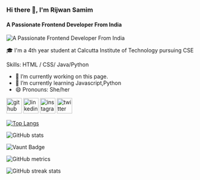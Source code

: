### Hi there 👋, I'm Rijwan Samim
#### A Passionate Frontend Developer From India
![A Passionate Frontend Developer From India](https://st4.depositphotos.com/16775192/28673/v/450/depositphotos_286731136-stock-illustration-programming-concept-banner.jpg)

🎓 I'm a 4th year student at Calcutta Institute of Technology pursuing CSE

Skills: HTML / CSS/ Java/Python

- 🔭 I’m currently working on this page. 
- 🌱 I’m currently learning Javascript,Python 
- 😄 Pronouns: She/her 


[<img src='https://cdn.jsdelivr.net/npm/simple-icons@3.0.1/icons/github.svg' alt='github' height='40'>](https://github.com/rijwan2631)  [<img src='https://cdn.jsdelivr.net/npm/simple-icons@3.0.1/icons/linkedin.svg' alt='linkedin' height='40'>](https://www.linkedin.com/in/rijwansamim/)  [<img src='https://cdn.jsdelivr.net/npm/simple-icons@3.0.1/icons/instagram.svg' alt='instagram' height='40'>](https://www.instagram.com/rijwansamim26/)  [<img src='https://cdn.jsdelivr.net/npm/simple-icons@3.0.1/icons/twitter.svg' alt='twitter' height='40'>](https://twitter.com/rijwansamim26)  

[![Top Langs](https://github-readme-stats.vercel.app/api/top-langs/?username=rijwan2631)](https://github.com/anuraghazra/github-readme-stats)

![GitHub stats](https://github-readme-stats.vercel.app/api?username=rijwan2631&show_icons=true&count_private=true)  

![Vaunt Badge](https://api.vaunt.dev/v1/github/entities/rijwan2631/contributions?format=svg&private=true)  

![GitHub metrics](https://metrics.lecoq.io/rijwan2631)  

![GitHub streak stats](https://streak-stats.demolab.com/?user=rijwan2631)  





